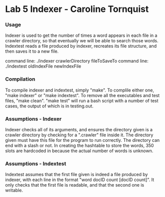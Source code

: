 # Lab 5 Indexer - Caroline Tornquist

### Usage 
Indexer is used to get the number of times a word appears in each file in a crawler directory, so that eventually we will be able to search those words. Indextest reads a file produced by indexer, recreates its file structure, and then saves it to a new file. 

command line: ./indexer crawlerDirectory fileToSaveTo
command line: ./indextest oldIndexFile newIndexFile

### Compilation
To compile indexer and indextest, simply "make". To complile either one, "make indexer" or "make indextest". To remove all the executables and test files, "make clean". "make test" will run a bash script with a number of test cases, the output of which is in testing.out. 

### Assumptions - Indexer
Indexer checks all of its arguments, and ensures the directory given is a crawler directory by checking for a ".crawler" file inside it. The directory given must have this file for the program to run correctly. The directory can end with a slash or not. In creating the hashtable to store the words, 350 slots are hardcoded in because the actual number of words is unknown. 


### Assumptions - Indextest
Indextest assumes that the first file given is indeed a file produced by indexer, with each line in the format
"word docID count [docID count]". It only checks that the first file is readable, and that the second one is writable. 